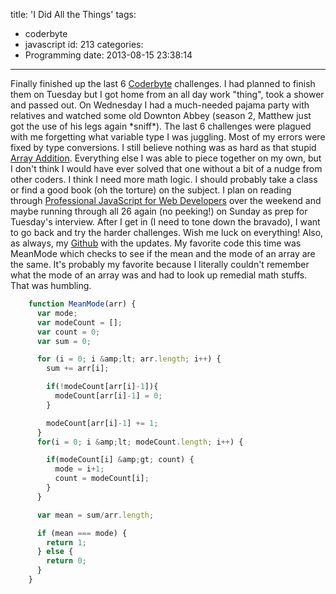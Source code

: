 title: 'I Did All the Things'
tags:
  - coderbyte
  - javascript
id: 213
categories:
  - Programming
date: 2013-08-15 23:38:14
---

Finally finished up the last 6 [Coderbyte](http://coderbyte.com) challenges. I had planned to finish them on Tuesday but I got home from an all day work "thing", took a shower and passed out. On Wednesday I had a much-needed pajama party with relatives and watched some old Downton Abbey (season 2, Matthew just got the use of his legs again &#42;sniff&#42;). The last 6 challenges were plagued with me forgetting what variable type I was juggling. Most of my errors were fixed by type conversions. I still believe nothing was as hard as that stupid [Array Addition](https://github.com/leaena/coderbyte/blob/master/17arrayadditioni.js). Everything else I was able to piece together on my own, but I don't think I would have ever solved that one without a bit of a nudge from other coders. I think I need more math logic. I should probably take a class or find a good book (oh the torture) on the subject. I plan on reading through [Professional JavaScript for Web Developers](http://www.amazon.com/Professional-JavaScript-Developers-Nicholas-Zakas/dp/1118026691) over the weekend and maybe running through all 26 again (no peeking!) on Sunday as prep for Tuesday's interview. After I get in (I need to tone down the bravado), I want to go back and try the harder challenges. Wish me luck on everything! Also, as always, my [Github](http://github.com/leaena/coderbyte/) with the updates. My favorite code this time was MeanMode which checks to see if the mean and the mode of an array are the same. It's probably my favorite because I literally couldn't remember what the mode of an array was and had to look up remedial math stuffs. That was humbling.
```javascript
    function MeanMode(arr) {  
      var mode;  
      var modeCount = [];  
      var count = 0;  
      var sum = 0;  

      for (i = 0; i &amp;lt; arr.length; i++) {  
        sum += arr[i];

        if(!modeCount[arr[i]-1]){
          modeCount[arr[i]-1] = 0;  
        }

        modeCount[arr[i]-1] += 1;  
      }  
      for(i = 0; i &amp;lt; modeCount.length; i++) {

        if(modeCount[i] &amp;gt; count) {  
          mode = i+1;  
          count = modeCount[i];  
        }  
      }

      var mean = sum/arr.length;

      if (mean === mode) {  
        return 1;  
      } else {  
        return 0;  
      }  
    }  
```

